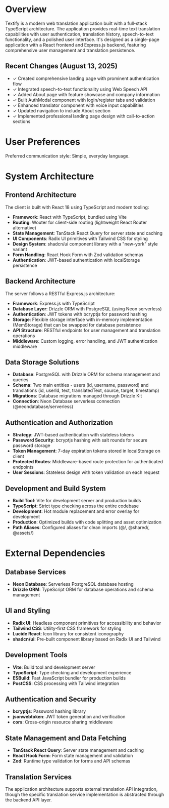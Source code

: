 # Overview

Textify is a modern web translation application built with a full-stack TypeScript architecture. The application provides real-time text translation capabilities with user authentication, translation history, speech-to-text functionality, and a polished user interface. It's designed as a single-page application with a React frontend and Express.js backend, featuring comprehensive user management and translation persistence.

## Recent Changes (August 13, 2025)
- ✓ Created comprehensive landing page with prominent authentication flow
- ✓ Integrated speech-to-text functionality using Web Speech API
- ✓ Added About page with feature showcase and company information
- ✓ Built AuthModal component with login/register tabs and validation
- ✓ Enhanced translator component with voice input capabilities
- ✓ Updated navigation to include About section
- ✓ Implemented professional landing page design with call-to-action sections

# User Preferences

Preferred communication style: Simple, everyday language.

# System Architecture

## Frontend Architecture
The client is built with React 18 using TypeScript and modern tooling:
- **Framework**: React with TypeScript, bundled using Vite
- **Routing**: Wouter for client-side routing (lightweight React Router alternative)
- **State Management**: TanStack React Query for server state and caching
- **UI Components**: Radix UI primitives with Tailwind CSS for styling
- **Design System**: shadcn/ui component library with a "new-york" style variant
- **Form Handling**: React Hook Form with Zod validation schemas
- **Authentication**: JWT-based authentication with localStorage persistence

## Backend Architecture
The server follows a RESTful Express.js architecture:
- **Framework**: Express.js with TypeScript
- **Database Layer**: Drizzle ORM with PostgreSQL (using Neon serverless)
- **Authentication**: JWT tokens with bcryptjs for password hashing
- **Storage**: Flexible storage interface with in-memory implementation (MemStorage) that can be swapped for database persistence
- **API Structure**: RESTful endpoints for user management and translation operations
- **Middleware**: Custom logging, error handling, and JWT authentication middleware

## Data Storage Solutions
- **Database**: PostgreSQL with Drizzle ORM for schema management and queries
- **Schema**: Two main entities - users (id, username, password) and translations (id, userId, text, translatedText, source, target, timestamp)
- **Migrations**: Database migrations managed through Drizzle Kit
- **Connection**: Neon Database serverless connection (@neondatabase/serverless)

## Authentication and Authorization
- **Strategy**: JWT-based authentication with stateless tokens
- **Password Security**: bcryptjs hashing with salt rounds for secure password storage
- **Token Management**: 7-day expiration tokens stored in localStorage on client
- **Protected Routes**: Middleware-based route protection for authenticated endpoints
- **User Sessions**: Stateless design with token validation on each request

## Development and Build System
- **Build Tool**: Vite for development server and production builds
- **TypeScript**: Strict type checking across the entire codebase
- **Development**: Hot module replacement and error overlay for development
- **Production**: Optimized builds with code splitting and asset optimization
- **Path Aliases**: Configured aliases for clean imports (@/, @shared/, @assets/)

# External Dependencies

## Database Services
- **Neon Database**: Serverless PostgreSQL database hosting
- **Drizzle ORM**: TypeScript ORM for database operations and schema management

## UI and Styling
- **Radix UI**: Headless component primitives for accessibility and behavior
- **Tailwind CSS**: Utility-first CSS framework for styling
- **Lucide React**: Icon library for consistent iconography
- **shadcn/ui**: Pre-built component library based on Radix UI and Tailwind

## Development Tools
- **Vite**: Build tool and development server
- **TypeScript**: Type checking and development experience
- **ESBuild**: Fast JavaScript bundler for production builds
- **PostCSS**: CSS processing with Tailwind integration

## Authentication and Security
- **bcryptjs**: Password hashing library
- **jsonwebtoken**: JWT token generation and verification
- **cors**: Cross-origin resource sharing middleware

## State Management and Data Fetching
- **TanStack React Query**: Server state management and caching
- **React Hook Form**: Form state management and validation
- **Zod**: Runtime type validation for forms and API schemas

## Translation Services
The application architecture supports external translation API integration, though the specific translation service implementation is abstracted through the backend API layer.